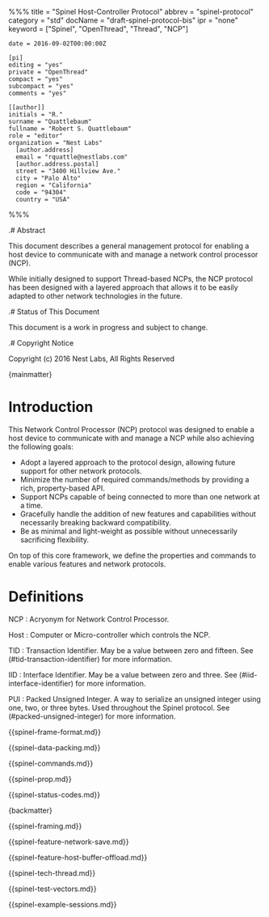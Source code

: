 %%%
	title = "Spinel Host-Controller Protocol"
   	abbrev = "spinel-protocol"
	category = "std"
	docName = "draft-spinel-protocol-bis"
	ipr = "none"
	keyword = ["Spinel", "OpenThread", "Thread", "NCP"]

	date = 2016-09-02T00:00:00Z

    [pi]
    editing = "yes"
    private = "OpenThread"
    compact = "yes"
    subcompact = "yes"
    comments = "yes"

	[[author]]
	initials = "R."
	surname = "Quattlebaum"
	fullname = "Robert S. Quattlebaum"
	role = "editor"
	organization = "Nest Labs"
	  [author.address]
	  email = "rquattle@nestlabs.com"
	  [author.address.postal]
	  street = "3400 Hillview Ave."
	  city = "Palo Alto"
	  region = "California"
	  code = "94304"
	  country = "USA"
%%%

.# Abstract

This document describes a general management protocol for enabling a host
device to communicate with and manage a network control processor (NCP).

While initially designed to support Thread-based NCPs, the NCP protocol
has been designed with a layered approach that allows it to be easily
adapted to other network technologies in the future.

.# Status of This Document

This document is a work in progress and subject to change.

.# Copyright Notice

Copyright (c) 2016 Nest Labs, All Rights Reserved

{mainmatter}

# Introduction #

This Network Control Processor (NCP) protocol was designed to enable a host
device to communicate with and manage a NCP while also achieving the
following goals:

 *  Adopt a layered approach to the protocol design, allowing future
    support for other network protocols.
 *  Minimize the number of required commands/methods by providing a
    rich, property-based API.
 *  Support NCPs capable of being connected to more than one network
    at a time.
 *  Gracefully handle the addition of new features and capabilities
    without necessarily breaking backward compatibility.
 *  Be as minimal and light-weight as possible without unnecessarily
    sacrificing flexibility.

On top of this core framework, we define the properties and commands
to enable various features and network protocols.

# Definitions #

NCP
: Acryonym for Network Control Processor.

Host
: Computer or Micro-controller which controls the NCP.

TID
: Transaction Identifier. May be a value between zero and fifteen.
  See (#tid-transaction-identifier) for more information.

IID
: Interface Identifier. May be a value between zero and three.
  See (#iid-interface-identifier) for more information.

PUI
: Packed Unsigned Integer. A way to serialize an unsigned integer
  using one, two, or three bytes. Used throughout the Spinel protocol.
  See (#packed-unsigned-integer) for more information.

{{spinel-frame-format.md}}

{{spinel-data-packing.md}}

{{spinel-commands.md}}

{{spinel-prop.md}}

{{spinel-status-codes.md}}

{backmatter}

{{spinel-framing.md}}

{{spinel-feature-network-save.md}}

{{spinel-feature-host-buffer-offload.md}}

{{spinel-tech-thread.md}}

{{spinel-test-vectors.md}}

{{spinel-example-sessions.md}}
